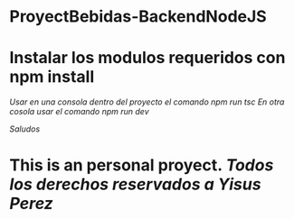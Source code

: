 # ProyectBebidas-BackendNodeJS

# Instalar los modulos requeridos con npm install
*Usar en una consola dentro del proyecto el comando npm run tsc*
*En otra cosola usar el comando npm run dev*

*Saludos*

# This is an personal proyect. *Todos los derechos reservados a Yisus Perez*
